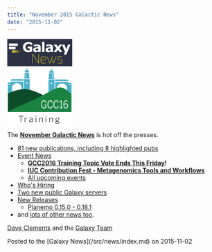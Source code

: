 ```yaml
---
title: "November 2015 Galactic News"
date: "2015-11-02"
---
```


<div class='right'>
<a href='/src/galaxy-updates/2015-11/index.md'><img src="/src/images/galaxy-logos/GalaxyNews.png" alt="Galactic News! October 2015 Edition" width=150 /></a><br />
<a href='/src/galaxy-updates/2015-11/index.md#gcc2016-training-topic-vote-ends-this-friday'><img src="/src/events/gcc2016/GCC2016TrainingLogo400.png" alt="GCC2016 Training" width="150" /></a>
</div>

The **[November Galactic News](/src/galaxy-updates/2015-11/index.md)** is hot off the presses.
* [81 new publications, including 8 highlighted pubs](/src/galaxy-updates/2015-11/index.md#new-papers)
* [Event News](/src/galaxy-updates/2015-11/index.md#events)
  * **[GCC2016 Training Topic Vote Ends This Friday](/src/galaxy-updates/2015-11/index.md#gcc2016-training-topic-vote-ends-this-friday)!**
  * **[IUC Contribution Fest - Metagenomics Tools and Workflows](/src/galaxy-updates/2015-11/index.md#iuc-contribution-fest---metagenomics-tools-and-workflows)**
  * [All upcoming events](/src/galaxy-updates/2015-11/index.md#upcoming-events)
* [Who's Hiring](/src/galaxy-updates/2015-11/index.md#whos-hiring)
* [Two new public Galaxy servers](/src/galaxy-updates/2015-11/index.md#new-public-galaxy-servers)
* [New Releases](/src/galaxy-updates/2015-11/index.md#releases)
  * [Planemo 0.15.0 - 0.18.1](/src/galaxy-updates/2015-11/index.md#planemo-0150---0181)
* and [lots of other news too](/src/galaxy-updates/2015-11/index.md#other-news).

[Dave Clements](/src/people/dave-clements/index.md) and the [Galaxy Team](/src/galaxy-team/index.md)

<div class='newsItemFooter'>Posted to the [Galaxy News](/src/news/index.md) on 2015-11-02 </div>

